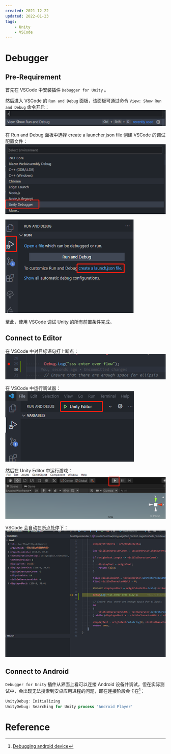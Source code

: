 ```yaml
---
created: 2021-12-22
updated: 2022-01-23
tags:
    - Unity
    - VSCode
---
```

# Debugger

## Pre-Requirement

首先在 VSCode 中安装插件 `Debugger for Unity` 。

然后进入 VSCode 的 `Run and Debug` 面板，该面板可通过命令 `View: Show Run and Debug` 命令开启：
![|500](assets/VSCode/image-20211203093349860.png)

在 Run and Debug 面板中选择 create a launcher.json file 创建 VSCode 的调试配置文件：
![](assets/VSCode/image-20211203093401425.png)

![](assets/VSCode/image-20211203093406916.png)

至此，使用 VSCode 调试 Unity 的所有前置条件完成。

## Connect to Editor

在 VSCode 中对目标语句打上断点：
![|500](assets/VSCode/image-20211203094034084.png)

在 VSCode 中运行调试器：
![|500](assets/VSCode/image-20211203094043714.png)

然后在 Unity Editor 中运行游戏：
![|500](assets/VSCode/image-20211203094054665.png)

VSCode 会自动在断点处停下：
![|500](assets/VSCode/image-20211203094105727.png)

## Connect to Android

`Debugger for Unity` 插件从界面上看可以连接 Android 设备并调试，但在实际测试中，会出现无法搜索到安卓应用进程的问题，即在连接阶段会卡在[^1]：

```powershell
UnityDebug: Initializing
UnityDebug: Searching for Unity process 'Android Player'
```

# Reference

[^1]:[Debugging android device](https://github.com/Unity-Technologies/vscode-unity-debug/issues/44#issuecomment-503430808)